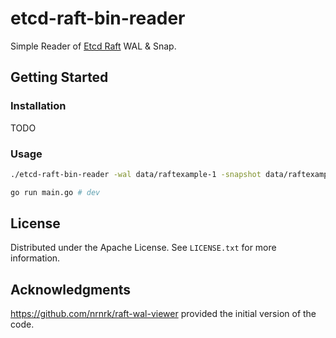 # etcd-raft-bin-reader

Simple Reader of [Etcd Raft](https://github.com/etcd-io/etcd/tree/main/contrib/raftexample) WAL & Snap.

## Getting Started

### Installation

TODO

### Usage

```sh
./etcd-raft-bin-reader -wal data/raftexample-1 -snapshot data/raftexample-1-snap # TODO

go run main.go # dev
```

## License

Distributed under the Apache License. See `LICENSE.txt` for more information.

## Acknowledgments

<https://github.com/nrnrk/raft-wal-viewer> provided the initial version of the code.
